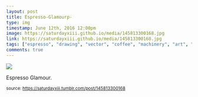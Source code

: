 ```yaml
---
layout: post
title: Espresso-Glamourp-
type: img
timestamp: June 12th, 2016 12:00pm
image: https://saturdayxiii.github.io/media/145813300168.jpg
link: https://saturdayxiii.github.io/media/145813300168.jpg
tags: ["espresso", "drawing", "vector", "coffee", "machinery", "art", "Neon", "showcase"]
comments: true
---
```

<img src="https://saturdayxiii.github.io/media/145813300168.jpg"/>

Espresso Glamour.
 
  
<small>source: https://saturdayxiii.tumblr.com/post/145813300168</small>